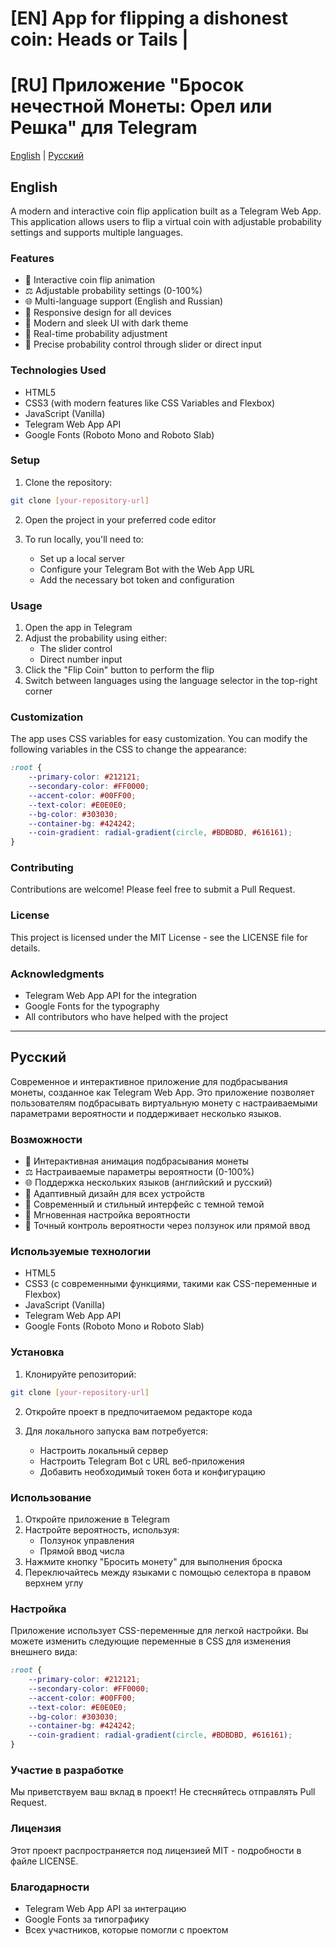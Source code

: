 
# [EN] App for flipping a dishonest coin: Heads or Tails | 
# [RU] Приложение "Бросок нечестной Монеты: Орел или Решка" для Telegram

[English](#english) | [Русский](#russian)

<a name="english"></a>
## English

A modern and interactive coin flip application built as a Telegram Web App. This application allows users to flip a virtual coin with adjustable probability settings and supports multiple languages.

### Features

- 🎲 Interactive coin flip animation
- ⚖️ Adjustable probability settings (0-100%)
- 🌐 Multi-language support (English and Russian)
- 📱 Responsive design for all devices
- 🎨 Modern and sleek UI with dark theme
- 🔄 Real-time probability adjustment
- 🎯 Precise probability control through slider or direct input

### Technologies Used

- HTML5
- CSS3 (with modern features like CSS Variables and Flexbox)
- JavaScript (Vanilla)
- Telegram Web App API
- Google Fonts (Roboto Mono and Roboto Slab)

### Setup

1. Clone the repository:
```bash
git clone [your-repository-url]
```

2. Open the project in your preferred code editor

3. To run locally, you'll need to:
   - Set up a local server
   - Configure your Telegram Bot with the Web App URL
   - Add the necessary bot token and configuration

### Usage

1. Open the app in Telegram
2. Adjust the probability using either:
   - The slider control
   - Direct number input
3. Click the "Flip Coin" button to perform the flip
4. Switch between languages using the language selector in the top-right corner

### Customization

The app uses CSS variables for easy customization. You can modify the following variables in the CSS to change the appearance:

```css
:root {
    --primary-color: #212121;
    --secondary-color: #FF0000;
    --accent-color: #00FF00;
    --text-color: #E0E0E0;
    --bg-color: #303030;
    --container-bg: #424242;
    --coin-gradient: radial-gradient(circle, #BDBDBD, #616161);
}
```

### Contributing

Contributions are welcome! Please feel free to submit a Pull Request.

### License

This project is licensed under the MIT License - see the LICENSE file for details.

### Acknowledgments

- Telegram Web App API for the integration
- Google Fonts for the typography
- All contributors who have helped with the project

---

<a name="russian"></a>
## Русский

Современное и интерактивное приложение для подбрасывания монеты, созданное как Telegram Web App. Это приложение позволяет пользователям подбрасывать виртуальную монету с настраиваемыми параметрами вероятности и поддерживает несколько языков.

### Возможности

- 🎲 Интерактивная анимация подбрасывания монеты
- ⚖️ Настраиваемые параметры вероятности (0-100%)
- 🌐 Поддержка нескольких языков (английский и русский)
- 📱 Адаптивный дизайн для всех устройств
- 🎨 Современный и стильный интерфейс с темной темой
- 🔄 Мгновенная настройка вероятности
- 🎯 Точный контроль вероятности через ползунок или прямой ввод

### Используемые технологии

- HTML5
- CSS3 (с современными функциями, такими как CSS-переменные и Flexbox)
- JavaScript (Vanilla)
- Telegram Web App API
- Google Fonts (Roboto Mono и Roboto Slab)

### Установка

1. Клонируйте репозиторий:
```bash
git clone [your-repository-url]
```

2. Откройте проект в предпочитаемом редакторе кода

3. Для локального запуска вам потребуется:
   - Настроить локальный сервер
   - Настроить Telegram Bot с URL веб-приложения
   - Добавить необходимый токен бота и конфигурацию

### Использование

1. Откройте приложение в Telegram
2. Настройте вероятность, используя:
   - Ползунок управления
   - Прямой ввод числа
3. Нажмите кнопку "Бросить монету" для выполнения броска
4. Переключайтесь между языками с помощью селектора в правом верхнем углу

### Настройка

Приложение использует CSS-переменные для легкой настройки. Вы можете изменить следующие переменные в CSS для изменения внешнего вида:

```css
:root {
    --primary-color: #212121;
    --secondary-color: #FF0000;
    --accent-color: #00FF00;
    --text-color: #E0E0E0;
    --bg-color: #303030;
    --container-bg: #424242;
    --coin-gradient: radial-gradient(circle, #BDBDBD, #616161);
}
```

### Участие в разработке

Мы приветствуем ваш вклад в проект! Не стесняйтесь отправлять Pull Request.

### Лицензия

Этот проект распространяется под лицензией MIT - подробности в файле LICENSE.

### Благодарности

- Telegram Web App API за интеграцию
- Google Fonts за типографику
- Всех участников, которые помогли с проектом 

